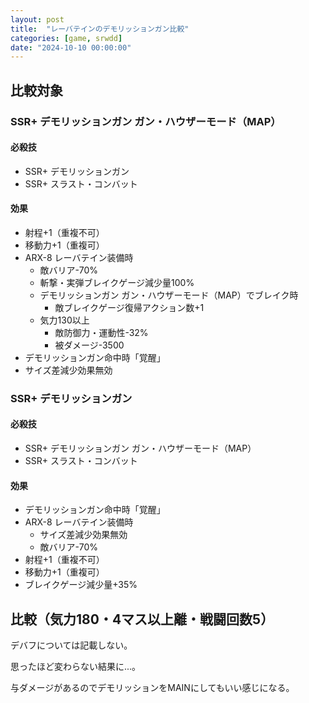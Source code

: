 ```yaml
---
layout: post
title:  "レーバテインのデモリッションガン比較"
categories: [game, srwdd]
date: "2024-10-10 00:00:00"
---
```


## 比較対象

### SSR+ デモリッションガン ガン・ハウザーモード（MAP）
#### 必殺技
- SSR+ デモリッションガン
- SSR+ スラスト・コンバット
#### 効果
- 射程+1（重複不可）
- 移動力+1（重複可）
- ARX-8 レーバテイン装備時
  - 敵バリア-70%
  - 斬撃・実弾ブレイクゲージ減少量100%
  - デモリッションガン ガン・ハウザーモード（MAP）でブレイク時
    - 敵ブレイクゲージ復帰アクション数+1
  - 気力130以上
    - 敵防御力・運動性-32%
    - 被ダメージ-3500
- デモリッションガン命中時「覚醒」
 - サイズ差減少効果無効
 
### SSR+ デモリッションガン
#### 必殺技
- SSR+ デモリッションガン ガン・ハウザーモード（MAP）
- SSR+ スラスト・コンバット
#### 効果
- デモリッションガン命中時「覚醒」
- ARX-8 レーバテイン装備時
  - サイズ差減少効果無効
  - 敵バリア-70%
- 射程+1（重複不可）
- 移動力+1（重複可）
- ブレイクゲージ減少量+35%
## 比較（気力180・4マス以上離・戦闘回数5）

デバフについては記載しない。

思ったほど変わらない結果に...。

与ダメージがあるのでデモリッションをMAINにしてもいい感じになる。

<canvas id="chart-1" style="background-color: #fff"></canvas>

<script src="https://cdn.jsdelivr.net/npm/chart.js"></script>
<script>
    // chart
    const MAX_MINUS_DEFAULT_KIRYOKU_DIVIDED_BY_10 = (180 - 100) / 10;
    const NUMBER_OF_BATTLES = 5;
    const ctx1 = document.getElementById('chart-1');
    new Chart(ctx1, {
        type: 'radar',
        data: {
            labels: ["HP", "攻撃力", "防御力", "照準値", "運動性", "必殺技威力", "与ダメージ", "命中率", "回避率"],
            datasets: [
                {
                    label: "デモリッションガン ガン・ハウザーモード（MAP）",
                    data: [
                       0, // HP
                       23.5 + 8 * MAX_MINUS_DEFAULT_KIRYOKU_DIVIDED_BY_10 + 2 * MAX_MINUS_DEFAULT_KIRYOKU_DIVIDED_BY_10, // 攻撃力
                       0, // 防御力
                       23.5 + 6 * MAX_MINUS_DEFAULT_KIRYOKU_DIVIDED_BY_10 + 2 * MAX_MINUS_DEFAULT_KIRYOKU_DIVIDED_BY_10, // 照準値
                       23.5 + 8 * MAX_MINUS_DEFAULT_KIRYOKU_DIVIDED_BY_10 + 2 * MAX_MINUS_DEFAULT_KIRYOKU_DIVIDED_BY_10, // 運動性
                       8.5 * MAX_MINUS_DEFAULT_KIRYOKU_DIVIDED_BY_10, // 必殺技威力
                       0, // 与ダメージ
                       0, // 命中率
                       35 // 回避率
                    ]
                },
                {
                    label: "デモリッションガン",
                    data: [
                       0, // HP
                       22.5 + 7 * MAX_MINUS_DEFAULT_KIRYOKU_DIVIDED_BY_10 + 2 * MAX_MINUS_DEFAULT_KIRYOKU_DIVIDED_BY_10 + 6.5, // 攻撃力
                       6.5, // 防御力
                       22.5 + 6 * MAX_MINUS_DEFAULT_KIRYOKU_DIVIDED_BY_10 + 2 * MAX_MINUS_DEFAULT_KIRYOKU_DIVIDED_BY_10 + 6.5, // 照準値
                       22.5 + 6 * MAX_MINUS_DEFAULT_KIRYOKU_DIVIDED_BY_10 + 2 * MAX_MINUS_DEFAULT_KIRYOKU_DIVIDED_BY_10 + 10 + 6.5, // 運動性
                       8 * MAX_MINUS_DEFAULT_KIRYOKU_DIVIDED_BY_10, // 必殺技威力
                       35, // 与ダメージ
                       25, // 命中率
                       35 // 回避率
                    ]
                }
            ]
        }
    });
</script>

